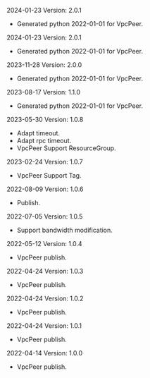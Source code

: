 2024-01-23 Version: 2.0.1
- Generated python 2022-01-01 for VpcPeer.

2024-01-23 Version: 2.0.1
- Generated python 2022-01-01 for VpcPeer.

2023-11-28 Version: 2.0.0
- Generated python 2022-01-01 for VpcPeer.

2023-08-17 Version: 1.1.0
- Generated python 2022-01-01 for VpcPeer.

2023-05-30 Version: 1.0.8
- Adapt timeout.
- Adapt rpc timeout.
- VpcPeer Support ResourceGroup.

2023-02-24 Version: 1.0.7
- VpcPeer Support Tag.

2022-08-09 Version: 1.0.6
- Publish.

2022-07-05 Version: 1.0.5
- Support bandwidth modification.

2022-05-12 Version: 1.0.4
- VpcPeer publish.

2022-04-24 Version: 1.0.3
- VpcPeer publish.

2022-04-24 Version: 1.0.2
- VpcPeer publish.

2022-04-24 Version: 1.0.1
- VpcPeer publish.

2022-04-14 Version: 1.0.0
- VpcPeer publish.

